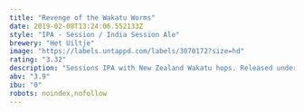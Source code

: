 ```yaml
---
title: "Revenge of the Wakatu Worms"
date: 2019-02-08T13:24:06.552133Z
style: "IPA - Session / India Session Ale"
brewery: "Het Uiltje"
image: "https://labels.untappd.com/labels/3070172?size=hd"
rating: "3.32"
description: "Sessions IPA with New Zealand Wakatu hops. Released under the Fresh & Fast program, February 7th 2019."
abv: "3.9"
ibu: "0"
robots: noindex,nofollow
---
```

